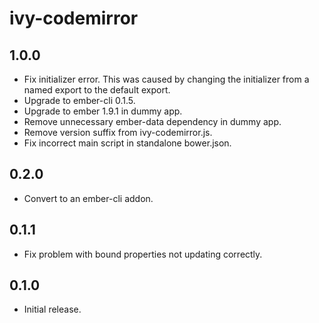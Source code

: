 # ivy-codemirror

## 1.0.0

* Fix initializer error. This was caused by changing the initializer from
  a named export to the default export.
* Upgrade to ember-cli 0.1.5.
* Upgrade to ember 1.9.1 in dummy app.
* Remove unnecessary ember-data dependency in dummy app.
* Remove version suffix from ivy-codemirror.js.
* Fix incorrect main script in standalone bower.json.

## 0.2.0

* Convert to an ember-cli addon.

## 0.1.1

* Fix problem with bound properties not updating correctly.

## 0.1.0

* Initial release.

